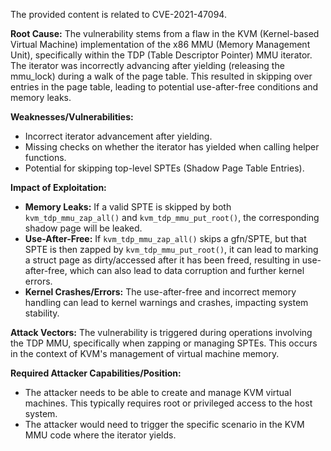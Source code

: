 The provided content is related to CVE-2021-47094.

**Root Cause:**
The vulnerability stems from a flaw in the KVM (Kernel-based Virtual Machine) implementation of the x86 MMU (Memory Management Unit), specifically within the TDP (Table Descriptor Pointer) MMU iterator. The iterator was incorrectly advancing after yielding (releasing the mmu_lock) during a walk of the page table. This resulted in skipping over entries in the page table, leading to potential use-after-free conditions and memory leaks.

**Weaknesses/Vulnerabilities:**
- Incorrect iterator advancement after yielding.
- Missing checks on whether the iterator has yielded when calling helper functions.
- Potential for skipping top-level SPTEs (Shadow Page Table Entries).

**Impact of Exploitation:**
- **Memory Leaks:** If a valid SPTE is skipped by both `kvm_tdp_mmu_zap_all()` and `kvm_tdp_mmu_put_root()`, the corresponding shadow page will be leaked.
- **Use-After-Free:** If `kvm_tdp_mmu_zap_all()` skips a gfn/SPTE, but that SPTE is then zapped by `kvm_tdp_mmu_put_root()`, it can lead to marking a struct page as dirty/accessed after it has been freed, resulting in use-after-free, which can also lead to data corruption and further kernel errors.
- **Kernel Crashes/Errors:** The use-after-free and incorrect memory handling can lead to kernel warnings and crashes, impacting system stability.

**Attack Vectors:**
The vulnerability is triggered during operations involving the TDP MMU, specifically when zapping or managing SPTEs. This occurs in the context of KVM's management of virtual machine memory.

**Required Attacker Capabilities/Position:**
- The attacker needs to be able to create and manage KVM virtual machines. This typically requires root or privileged access to the host system.
- The attacker would need to trigger the specific scenario in the KVM MMU code where the iterator yields.